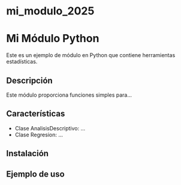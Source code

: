 # mi_modulo_2025
# Mi Módulo Python

Este es un ejemplo de módulo en Python que contiene herramientas estadísticas.

## Descripción

Este módulo proporciona funciones simples para...

## Características

- Clase AnalisisDescriptivo: ...
- Clase Regresion: ...

## Instalación

## Ejemplo de uso
